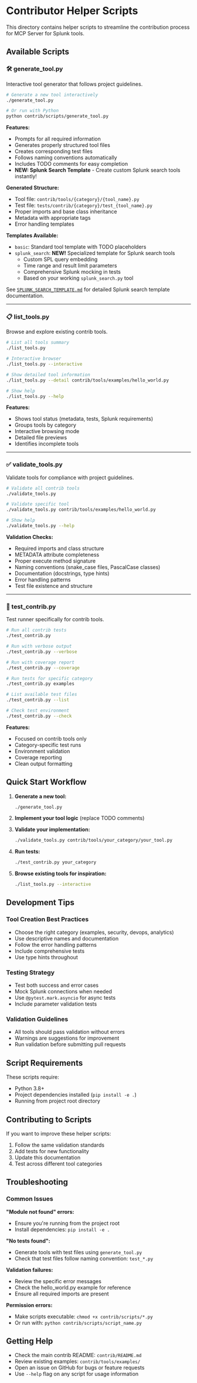 # Contributor Helper Scripts

This directory contains helper scripts to streamline the contribution process for MCP Server for Splunk tools.

## Available Scripts

### 🛠️ generate_tool.py
Interactive tool generator that follows project guidelines.

```bash
# Generate a new tool interactively
./generate_tool.py

# Or run with Python
python contrib/scripts/generate_tool.py
```

**Features:**
- Prompts for all required information
- Generates properly structured tool files
- Creates corresponding test files
- Follows naming conventions automatically
- Includes TODO comments for easy completion
- **NEW: Splunk Search Template** - Create custom Splunk search tools instantly!

**Generated Structure:**
- Tool file: `contrib/tools/{category}/{tool_name}.py`
- Test file: `tests/contrib/{category}/test_{tool_name}.py`
- Proper imports and base class inheritance
- Metadata with appropriate tags
- Error handling templates

**Templates Available:**
- `basic`: Standard tool template with TODO placeholders
- `splunk_search`: **NEW!** Specialized template for Splunk search tools
  - Custom SPL query embedding
  - Time range and result limit parameters
  - Comprehensive Splunk mocking in tests
  - Based on your working `splunk_search.py` tool

See [`SPLUNK_SEARCH_TEMPLATE.md`](SPLUNK_SEARCH_TEMPLATE.md) for detailed Splunk search template documentation.

---

### 📋 list_tools.py
Browse and explore existing contrib tools.

```bash
# List all tools summary
./list_tools.py

# Interactive browser
./list_tools.py --interactive

# Show detailed tool information
./list_tools.py --detail contrib/tools/examples/hello_world.py

# Show help
./list_tools.py --help
```

**Features:**
- Shows tool status (metadata, tests, Splunk requirements)
- Groups tools by category
- Interactive browsing mode
- Detailed file previews
- Identifies incomplete tools

---

### ✅ validate_tools.py
Validate tools for compliance with project guidelines.

```bash
# Validate all contrib tools
./validate_tools.py

# Validate specific tool
./validate_tools.py contrib/tools/examples/hello_world.py

# Show help
./validate_tools.py --help
```

**Validation Checks:**
- Required imports and class structure
- METADATA attribute completeness
- Proper execute method signature
- Naming conventions (snake_case files, PascalCase classes)
- Documentation (docstrings, type hints)
- Error handling patterns
- Test file existence and structure

---

### 🧪 test_contrib.py
Test runner specifically for contrib tools.

```bash
# Run all contrib tests
./test_contrib.py

# Run with verbose output
./test_contrib.py --verbose

# Run with coverage report
./test_contrib.py --coverage

# Run tests for specific category
./test_contrib.py examples

# List available test files
./test_contrib.py --list

# Check test environment
./test_contrib.py --check
```

**Features:**
- Focused on contrib tools only
- Category-specific test runs
- Environment validation
- Coverage reporting
- Clean output formatting

## Quick Start Workflow

1. **Generate a new tool:**
   ```bash
   ./generate_tool.py
   ```

2. **Implement your tool logic** (replace TODO comments)

3. **Validate your implementation:**
   ```bash
   ./validate_tools.py contrib/tools/your_category/your_tool.py
   ```

4. **Run tests:**
   ```bash
   ./test_contrib.py your_category
   ```

5. **Browse existing tools for inspiration:**
   ```bash
   ./list_tools.py --interactive
   ```

## Development Tips

### Tool Creation Best Practices
- Choose the right category (examples, security, devops, analytics)
- Use descriptive names and documentation
- Follow the error handling patterns
- Include comprehensive tests
- Use type hints throughout

### Testing Strategy
- Test both success and error cases
- Mock Splunk connections when needed
- Use `@pytest.mark.asyncio` for async tests
- Include parameter validation tests

### Validation Guidelines
- All tools should pass validation without errors
- Warnings are suggestions for improvement
- Run validation before submitting pull requests

## Script Requirements

These scripts require:
- Python 3.8+
- Project dependencies installed (`pip install -e .`)
- Running from project root directory

## Contributing to Scripts

If you want to improve these helper scripts:

1. Follow the same validation standards
2. Add tests for new functionality
3. Update this documentation
4. Test across different tool categories

## Troubleshooting

### Common Issues

**"Module not found" errors:**
- Ensure you're running from the project root
- Install dependencies: `pip install -e .`

**"No tests found":**
- Generate tools with test files using `generate_tool.py`
- Check that test files follow naming convention: `test_*.py`

**Validation failures:**
- Review the specific error messages
- Check the hello_world.py example for reference
- Ensure all required imports are present

**Permission errors:**
- Make scripts executable: `chmod +x contrib/scripts/*.py`
- Or run with: `python contrib/scripts/script_name.py`

## Getting Help

- Check the main contrib README: `contrib/README.md`
- Review existing examples: `contrib/tools/examples/`
- Open an issue on GitHub for bugs or feature requests
- Use `--help` flag on any script for usage information 